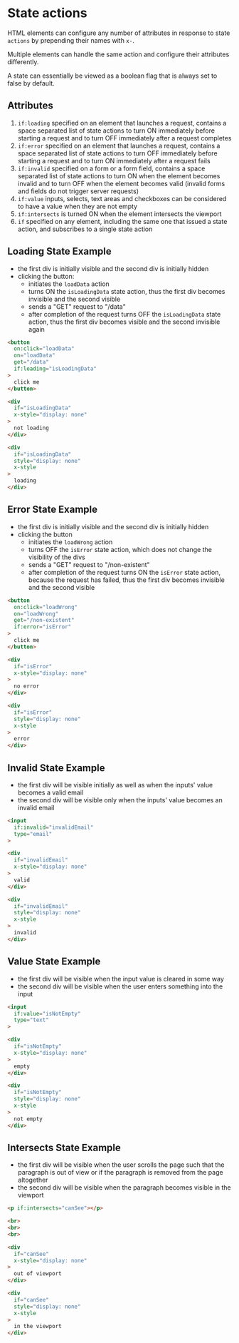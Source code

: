 # State actions

HTML elements can configure any number of attributes in response to state
`actions` by prepending their names with `x-`.

Multiple elements can handle the same action and configure their attributes
differently.

A state can essentially be viewed as a boolean flag that is always set to false
by default.

## Attributes

1. `if:loading` specified on an element that launches a request, contains a
  space separated list of state actions to turn ON immediately before starting
  a request and to turn OFF immediately after a request completes
1. `if:error` specified on an element that launches a request, contains a space
  separated list of state actions to turn OFF immediately before starting a
  request and to turn ON immediately after a request fails
1. `if:invalid` specified on a form or a form field, contains a space separated
  list of state actions to turn ON when the element becomes invalid and to turn
  OFF when the element becomes valid (invalid forms and fields do not trigger
  server requests)
1. `if:value` inputs, selects, text areas and checkboxes can be considered to
  have a value when they are not empty
1. `if:intersects` is turned ON when the element intersects the viewport
1. `if` specified on any element, including the same one that issued a state
  action, and subscribes to a single state action

## Loading State Example

- the first div is initially visible and the second div is initially hidden
- clicking the button:
    - initiates the `loadData` action
    - turns ON the `isLoadingData` state action, thus the first div becomes
    invisible and the second visible
    - sends a "GET" request to "/data"
    - after completion of the request turns OFF the `isLoadingData` state
    action, thus the first div becomes visible and the second invisible again

```html
<button
  on:click="loadData"
  on="loadData"
  get="/data"
  if:loading="isLoadingData"
>
  click me
</button>

<div
  if="isLoadingData"
  x-style="display: none"
>
  not loading
</div>

<div
  if="isLoadingData"
  style="display: none"
  x-style
>
  loading
</div>
```

## Error State Example

- the first div is initially visible and the second div is initially hidden
- clicking the button
    - initiates the `loadWrong` action
    - turns OFF the `isError` state action, which does not change the visibility
      of the divs
    - sends a "GET" request to "/non-existent"
    - after completion of the request turns ON the `isError` state action,
      because the request has failed, thus the first div becomes invisible and
      the second visible

```html
<button
  on:click="loadWrong"
  on="loadWrong"
  get="/non-existent"
  if:error="isError"
>
  click me
</button>

<div
  if="isError"
  x-style="display: none"
>
  no error
</div>

<div
  if="isError"
  style="display: none"
  x-style
>
  error
</div>
```

## Invalid State Example

- the first div will be visible initially as well as when the inputs' value
  becomes a valid email
- the second div will be visible only when the inputs' value becomes an invalid
  email

```html
<input
  if:invalid="invalidEmail"
  type="email"
>

<div
  if="invalidEmail"
  x-style="display: none"
>
  valid
</div>

<div
  if="invalidEmail"
  style="display: none"
  x-style
>
  invalid
</div>
```

## Value State Example

- the first div will be visible when the input value is cleared in some way
- the second div will be visible when the user enters something into the input

```html
<input
  if:value="isNotEmpty"
  type="text"
>

<div
  if="isNotEmpty"
  x-style="display: none"
>
  empty
</div>

<div
  if="isNotEmpty"
  style="display: none"
  x-style
>
  not empty
</div>
```

## Intersects State Example

- the first div will be visible when the user scrolls the page such that the
paragraph is out of view or if the paragraph is removed from the page altogether
- the second div will be visible when the paragraph becomes visible in the
viewport

```html
<p if:intersects="canSee"></p>

<br>
<br>
<br>

<div
  if="canSee"
  x-style="display: none"
>
  out of viewport
</div>

<div
  if="canSee"
  style="display: none"
  x-style
>
  in the viewport
</div>
```
